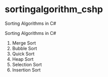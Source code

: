 sortingalgorithm_cshp
=====================

Sorting Algorithms in C#

Sorting Algorithms in C#
1. Merge Sort
2. Bubble Sort
3. Quick Sort
4. Heap Sort
5. Selection Sort
6. Insertion Sort
